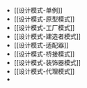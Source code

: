 - [[设计模式-单例]]
- [[设计模式-原型模式]]
- [[设计模式-工厂模式]]
- [[设计模式-建造者模式]]
- [[设计模式-适配器]]
- [[设计模式-桥接模式]]
- [[设计模式-装饰器模式]]
- [[设计模式-代理模式]]
-